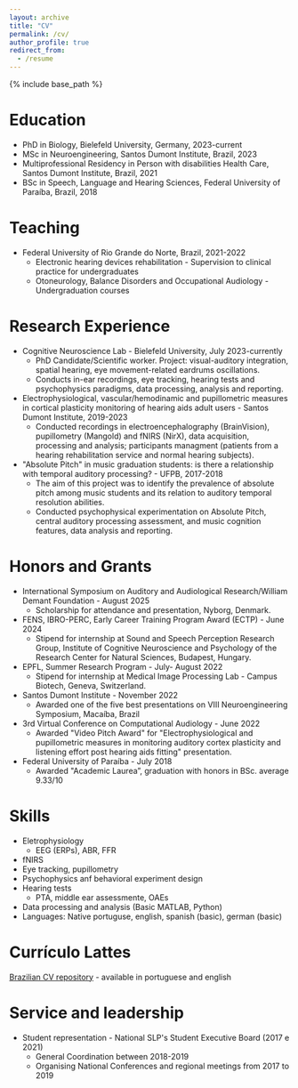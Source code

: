 ```yaml
---
layout: archive
title: "CV"
permalink: /cv/
author_profile: true
redirect_from:
  - /resume
---
```


{% include base_path %}

Education
======
* PhD in Biology, Bielefeld University, Germany, 2023-current
* MSc in Neuroengineering, Santos Dumont Institute, Brazil, 2023
* Multiprofessional Residency in Person with disabilities Health Care, Santos Dumont Institute, Brazil, 2021
* BSc in Speech, Language and Hearing Sciences, Federal University of Paraíba, Brazil, 2018

Teaching
======
* Federal University of Rio Grande do Norte, Brazil, 2021-2022
  * Electronic hearing devices rehabilitation - Supervision to clinical practice for undergraduates
  * Otoneurology, Balance Disorders and Occupational Audiology - Undergraduation courses

Research Experience
=====
* Cognitive Neuroscience Lab - Bielefeld University, July 2023-currently
  * PhD Candidate/Scientific worker. Project: visual-auditory integration, spatial hearing, eye movement-related eardrums oscillations.
  * Conducts in-ear recordings, eye tracking, hearing tests and psychophysics paradigms, data processing, analysis and reporting.
* Electrophysiological, vascular/hemodinamic and pupillometric measures in cortical plasticity monitoring of hearing aids adult users - Santos Dumont Institute, 2019-2023
  * Conducted recordings in electroencephalography (BrainVision), pupillometry (Mangold) and fNIRS (NirX), data acquisition, processing and analysis; participants managment (patients from a hearing rehabilitation service and normal hearing subjects).
* "Absolute Pitch" in music graduation students: is there a relationship with temporal auditory processing? - UFPB, 2017-2018
  * The aim of this project was to identify the prevalence of absolute pitch among music students and its relation to auditory temporal resolution abilities.
  * Conducted psychophysical experimentation on Absolute Pitch, central auditory processing assessment, and music cognition features, data analysis and reporting.

Honors and Grants
=====
* International Symposium on Auditory and Audiological Research/William Demant Foundation - August 2025
  * Scholarship for attendance and presentation, Nyborg, Denmark.
* FENS, IBRO-PERC, Early Career Training Program Award (ECTP) - June 2024 
  * Stipend for internship at Sound and Speech Perception Research Group, Institute of Cognitive Neuroscience and Psychology of the Research Center for Natural Sciences, Budapest, Hungary.
* EPFL, Summer Research Program - July- August 2022
  * Stipend for internship at Medical Image Processing Lab - Campus Biotech, Geneva, Switzerland. 
* Santos Dumont Institute - November 2022 
  * Awarded one of the five best presentations on VIII Neuroengineering Symposium, Macaíba, Brazil 
* 3rd Virtual Conference on Computational Audiology - June 2022
  * Awarded "Video Pitch Award" for "Electrophysiological and pupillometric measures in monitoring auditory cortex plasticity and listening effort post hearing aids fitting" presentation. 
* Federal University of Paraíba -  July 2018 
  * Awarded "Academic Laurea”, graduation with honors in BSc. average 9.33/10

Skills
======
* Eletrophysiology
  * EEG (ERPs), ABR, FFR
* fNIRS
* Eye tracking, pupillometry
* Psychophysics anf behavioral experiment design
* Hearing tests 
  * PTA, middle ear assessmente, OAEs
* Data processing and analysis (Basic MATLAB, Python)
*  Languages: Native portuguse, english, spanish (basic), german (basic)

Currículo Lattes
=====
[Brazilian CV repository](http://lattes.cnpq.br/1550368566230024) - available in portuguese and english
 
Service and leadership
======
* Student representation - National SLP's Student Executive Board (2017 e 2021)
  * General Coordination between 2018-2019
  * Organising National Conferences and regional meetings from 2017 to 2019
